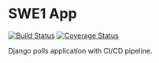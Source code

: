 # SWE1 App

[![Build Status](https://app.travis-ci.com/thetanishrana/swe1-app.svg?branch=main)](https://app.travis-ci.com/thetanishrana/swe1-app)
[![Coverage Status](https://coveralls.io/repos/github/thetanishrana/swe1-app/badge.svg?branch=main)](https://coveralls.io/github/thetanishrana/swe1-app?branch=main)

Django polls application with CI/CD pipeline.
